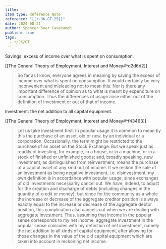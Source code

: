 ```yaml
---
title: 
item type: Reference Note
reference: "[[r-JK-GT-25]]"
date: 2024-08-21
author: Spencer Saar Cavanaugh
publish: true
tags:
  - r/JK/GT
---
```

Savings: excess of income over what is spent on consumption.

[[The General Theory of Employment, Interest and Money#^d2d6d2]]

> So far as I know, everyone agrees in meaning by saving the excess of income over what is spent on consumption. It would certainly be very inconvenient and misleading not to mean this. Nor is there any important difference of opinion as to what is meant by expenditure on consumption. Thus the differences of usage arise either out of the definition of investment or out of that of income.

Investment: the net addition to all capital equipment.

[[The General Theory of Employment, Interest and Money#^f43463]]

> Let us take investment first. In popular usage it is common to mean by this the purchase of an asset, old or new, by an individual or a corporation. Occasionally, the term might be restricted to the purchase of an asset on the Stock Exchange. But we speak just as readily of investing, for example, in a house, or in a machine, or in a stock of finished or unfinished goods; and, broadly speaking, new investment, as distinguished from reinvestment, means the purchase of a capital asset of any kind out of income. If we reckon the sale of an investment as being negative investment, i.e. disinvestment, my own definition is in accordance with popular usage; since exchanges of old investments necessarily cancel out. We have, indeed, to adjust for the creation and discharge of debts (including changes in the quantity of credit or money); but since for the community as a whole the increase or decrease of the aggregate creditor position is always exactly equal to the increase or decrease of the aggregate debtor position, this complication also cancels out when we are dealing with aggregate investment. Thus, assuming that income in the popular sense corresponds to my net income, aggregate investment in the popular sense coincides with my definition of net investment, namely the net addition to all kinds of capital equipment, after allowing for those changes in the value of the old capital equipment which are taken into account in reckoning net income.